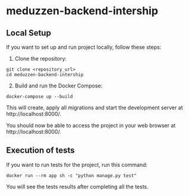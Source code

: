 # meduzzen-backend-intership

## Local Setup

If you want to set up and run project locally, follow these steps:

1. Clone the repository:
```
git clone <repository_url>
cd meduzzen-backend-intership
```

2. Build and run the Docker Compose:
```
docker-compose up --build
```

This will create, apply all migrations and start the development server at http://localhost:8000/.

You should now be able to access the project in your web browser at http://localhost:8000/.

## Execution of tests

If you want to run tests for the project, run this command:

```
docker run --rm app sh -c "python manage.py test"
```

You will see the tests results after completing all the tests.